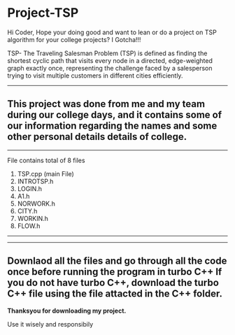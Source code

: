 # Project-TSP
Hi Coder,
Hope your doing good and want to lean or do a project on TSP algorithm for your college projects?
I Gotcha!!!

TSP- The Traveling Salesman Problem (TSP) is defined as finding the shortest cyclic path that visits every node in a directed, edge-weighted graph exactly once, representing the challenge faced by a salesperson trying to visit multiple customers in different cities efficiently. 

----------------------------------------------------------------------------------------------------------------------------------------
This project was done from me and my team during our college days, and it contains some of our information regarding the names and some other personal details details of college. 
----------------------------------------------------------------------------------------------------------------------------------------
----------------------------------------------------------------------------------------------------------------------------------------
File contains total of 8 files 
1) TSP.cpp (main File)
2) INTROTSP.h
3) LOGIN.h
4) A1.h
5) NORWORK.h
6) CITY.h
7) WORKIN.h
8) FLOW.h
----------------------------------------------------------------------------------------------------------------------------------------
----------------------------------------------------------------------------------------------------------------------------------------
Downlaod all the files and go through all the code once before running the program in turbo C++
If you do not have turbo C++, download the turbo C++ file using the file attacted in the C++ folder.
----------------------------------------------------------------------------------------------------------------------------------------

**Thanksyou for downloading my project.**

Use it wisely and responsibily


